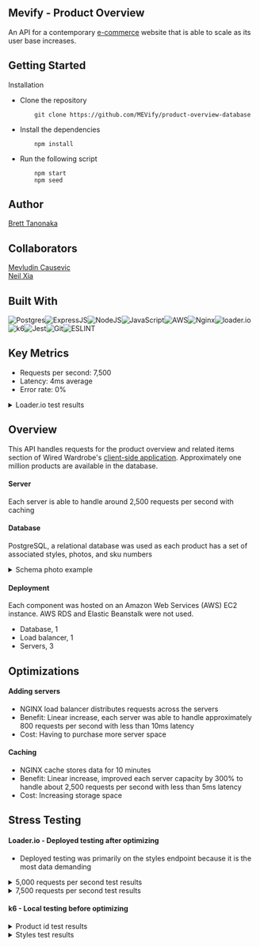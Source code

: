 ## Mevify - Product Overview

An API for a contemporary [e-commerce](https://github.com/Wired-Wardrobe/project-atlier) website that is able to scale as its user base increases.

## Getting Started

Installation
- Clone the repository
    ```
        git clone https://github.com/MEVify/product-overview-database
    ```
- Install the dependencies
    ```
        npm install
    ```
- Run the following script
    ```
        npm start
        npm seed
    ```

## Author

[Brett Tanonaka](https://github.com/B-Tanonaka)

## Collaborators
[Mevludin Causevic](https://github.com/mevcaus)\
[Neil Xia](https://github.com/NeilLXia)

## Built With
![Postgres](https://img.shields.io/badge/postgres-%23316192.svg?style=for-the-badge&logo=postgresql&logoColor=white)![ExpressJS](https://img.shields.io/badge/Express.js-404D59?style=for-the-badge)![NodeJS](https://img.shields.io/badge/Node.js-43853D?style=for-the-badge&logo=node.js&logoColor=white)![JavaScript](https://img.shields.io/badge/JavaScript-323330?style=for-the-badge&logo=javascript&logoColor=F7DF1E)![AWS](https://img.shields.io/badge/Amazon_AWS-232F3E?style=for-the-badge&logo=amazon-aws&logoColor=white)![Nginx](https://img.shields.io/badge/nginx-%23009639.svg?style=for-the-badge&logo=nginx&logoColor=white)![loader.io](https://img.shields.io/badge/loader.io-477cbc?&logoColor=white&style=for-the-badge)![k6](https://img.shields.io/badge/k6-7d64ff?logo=k6&logoColor=white&style=for-the-badge)![Jest](https://img.shields.io/badge/Jest-C21325?style=for-the-badge&logo=jest&logoColor=white)![Git](https://img.shields.io/badge/GIT-E44C30?style=for-the-badge&logo=git&logoColor=white)![ESLINT](https://img.shields.io/badge/eslint-3A33D1?style=for-the-badge&logo=eslint&logoColor=white)

## Key Metrics
- Requests per second: 7,500
- Latency: 4ms average
- Error rate: 0%

<details>
  <summary>Loader.io test results</summary>
<img src="https://user-images.githubusercontent.com/118404699/232241888-09b4b35d-5232-4b93-a911-ec54e4c83c30.png" alt="loader stress test at 7,500 request per second" width="75%" height="50%" />
</details>

## Overview
This API handles requests for the product overview and related items section of Wired Wardrobe's [client-side application](https://github.com/Wired-Wardrobe/project-atlier). Approximately one million products are available in the database.

#### Server

Each server is able to handle around 2,500 requests per second with caching

#### Database

PostgreSQL, a relational database was used as each product has a set of associated styles, photos, and sku numbers

<details>
  <summary>Schema photo example</summary>
  <img src="https://user-images.githubusercontent.com/118404699/232244966-fe93e175-9f0f-46e5-8f28-5faae4dbf369.png" alt="PostgreSQL schema" width="50%" height="50%">
</details>

#### Deployment

Each component was hosted on an Amazon Web Services (AWS) EC2 instance. AWS RDS and Elastic Beanstalk were not used.
- Database, 1
- Load balancer, 1
- Servers, 3

## Optimizations

#### Adding servers
- NGINX load balancer distributes requests across the servers
- Benefit: Linear increase, each server was able to handle approximately 800 requests per second with less than 10ms latency
- Cost: Having to purchase more server space

#### Caching
- NGINX cache stores data for 10 minutes
- Benefit: Linear increase, improved each server capacity by 300% to handle about 2,500 requests per second with less than 5ms latency
- Cost: Increasing storage space

## Stress Testing

#### Loader.io - Deployed testing after optimizing

- Deployed testing was primarily on the styles endpoint because it is the most data demanding

<details>
    <summary>5,000 requests per second test results</summary>
    <ul>
      <li>Requests per second: 5,000</li>
      <li>Total requests: 300,000</li>
      <li>Latency: 1ms</li>
      <li>Error rate: 0%</li>
    </ul>
    <img src="https://user-images.githubusercontent.com/118404699/232247977-832f24fa-f640-45ab-96f3-b09c9143f801.png" alt="Loader.io deployed stress test at 5000 requests per second" width="100%" height="100%"/>
</details>

<details>
    <summary>7,500 requests per second test results</summary>
    <ul>
      <li>Requests per second: 7,500</li>
      <li>Total requests: 449,969</li>
      <li>Latency: 4ms</li>
      <li>Error rate: 0%</li>
    </ul>
    <img src="https://user-images.githubusercontent.com/118404699/232241888-09b4b35d-5232-4b93-a911-ec54e4c83c30.png" alt="Loader.io deployed stress test at 5000 requests per second" width="100%" height="100%"/>
</details>

#### k6 - Local testing before optimizing

<details>
    <summary>Product id test results</summary>
      <ul>
        <li>Requests per second: 2,730</li>
        <li>Total requests: 821,784</li>
        <li>Latency: 43ms</li>
        <li>Error rate: 0%</li>
    </ul>
    <img src="https://user-images.githubusercontent.com/118404699/232246178-6739aeb1-3b72-4246-8027-ab54a512d503.png" alt="k6 local stress test at product id endpoint" width="100%" height="100%"/>
</details>

<details>
    <summary>Styles test results</summary>
    <ul>
      <li>Requests per second: 1,319</li>
      <li>Total requests: 397,066</li>
      <li>Latency: 79ms</li>
      <li>Error rate: 0%</li>
    </ul>
    <img src="https://user-images.githubusercontent.com/118404699/232246237-53a1910c-572c-4d18-951b-ed9cd1635aaf.png" alt="k6 local stress test at styles endpoint" width="100%" height="100%"/>
</details>

